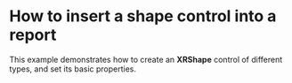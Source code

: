 # How to insert a shape control into a report


<p>This example demonstrates how to create an <strong>XRShape</strong> control of different types, and set its basic properties.</p>

<br/>


